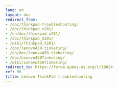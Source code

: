 ```yaml
---
lang: en
layout: doc
redirect_from:
- /doc/thinkpad-troubleshooting/
- /doc/thinkpad_x201/
- /en/doc/thinkpad_x201/
- /doc/Thinkpad_X201/
- /wiki/Thinkpad_X201/
- /doc/lenovo450-tinkering/
- /en/doc/lenovo450-tinkering/
- /doc/Lenovo450Tinkering/
- /wiki/Lenovo450Tinkering/
redirect_to: https://forum.qubes-os.org/t/19024
ref: 95
title: Lenovo ThinkPad troubleshooting
---
```

